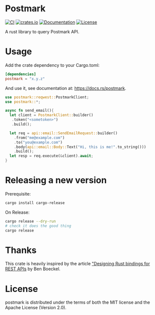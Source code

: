 # Postmark

[![CI](https://github.com/braverhealth/postmark-rust/workflows/ci/badge.svg)](https://github.com/braverhealth/postmark-rust/actions?query=workflow%3Aci)
[![crates.io](https://img.shields.io/crates/v/postmark.svg)](https://crates.io/crates/postmark)
[![Documentation](https://docs.rs/postmark/badge.svg)](https://docs.rs/postmark)
[![License](https://img.shields.io/crates/l/postmark.svg)](https://github.com/braverhealth/postmark-rust#license)

A rust library to query Postmark API.

# Usage

Add the crate dependency to your Cargo.toml:

```toml
[dependencies]
postmark = "x.y.z"
```

And use it, see documentation at: https://docs.rs/postmark.

```rust
use postmark::reqwest::PostmarkClient;
use postmark::*;

async fn send_email(){
  let client = PostmarkClient::builder()
   .token("<sometoken>")
   .build();

  let req = api::email::SendEmailRequest::builder()
    .from("me@example.com")
    .to("you@example.com")
    .body(api::email::Body::Text("Hi, this is me!".to_string()))
    .build();
  let resp = req.execute(&client).await;
}
```

# Releasing a new version

Prerequisite:

```sh
cargo install cargo-release
```

On Release:

```sh
cargo release --dry-run
# check it does the good thing
cargo release
```

# Thanks

This crate is heavily inspired by the article ["Designing Rust bindings for REST APIs](https://plume.benboeckel.net/~/JustAnotherBlog/designing-rust-bindings-for-rest-ap-is) by Ben Boeckel.

# License

postmark is distributed under the terms of both the MIT license and the Apache License (Version 2.0).
